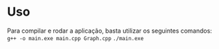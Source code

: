 # Uso
Para compilar e rodar a aplicação, basta utilizar os seguintes comandos:
`g++ -o main.exe main.cpp Graph.cpp`
`./main.exe`